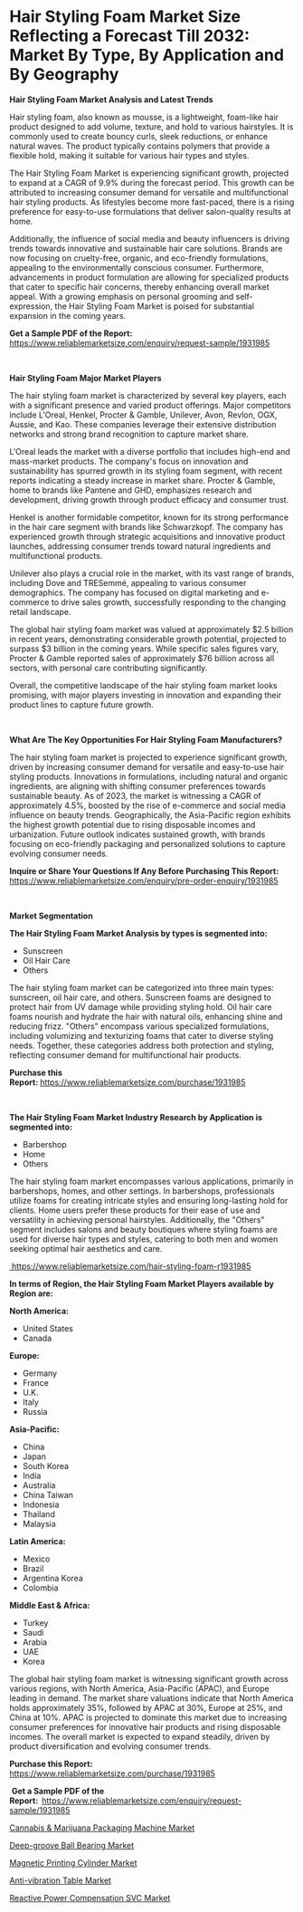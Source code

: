 <p><h1>Hair Styling Foam Market Size Reflecting a Forecast Till 2032: Market By Type, By Application and By Geography</h1></p><p><strong>Hair Styling Foam Market Analysis and Latest Trends</strong></p>
<p><p>Hair styling foam, also known as mousse, is a lightweight, foam-like hair product designed to add volume, texture, and hold to various hairstyles. It is commonly used to create bouncy curls, sleek reductions, or enhance natural waves. The product typically contains polymers that provide a flexible hold, making it suitable for various hair types and styles.</p><p>The Hair Styling Foam Market is experiencing significant growth, projected to expand at a CAGR of 9.9% during the forecast period. This growth can be attributed to increasing consumer demand for versatile and multifunctional hair styling products. As lifestyles become more fast-paced, there is a rising preference for easy-to-use formulations that deliver salon-quality results at home. </p><p>Additionally, the influence of social media and beauty influencers is driving trends towards innovative and sustainable hair care solutions. Brands are now focusing on cruelty-free, organic, and eco-friendly formulations, appealing to the environmentally conscious consumer. Furthermore, advancements in product formulation are allowing for specialized products that cater to specific hair concerns, thereby enhancing overall market appeal. With a growing emphasis on personal grooming and self-expression, the Hair Styling Foam Market is poised for substantial expansion in the coming years.</p></p>
<p><strong>Get a Sample PDF of the Report:&nbsp;</strong> <a href="https://www.reliablemarketsize.com/enquiry/request-sample/1931985?utm_campaign=1901&utm_medium=2&utm_source=Github&utm_content=ia&utm_term=28022025&utm_id=hair-styling-foam">https://www.reliablemarketsize.com/enquiry/request-sample/1931985</a></p>
<p>&nbsp;</p>
<p><strong>Hair Styling Foam Major Market Players</strong></p>
<p><p>The hair styling foam market is characterized by several key players, each with a significant presence and varied product offerings. Major competitors include L'Oreal, Henkel, Procter & Gamble, Unilever, Avon, Revlon, OGX, Aussie, and Kao. These companies leverage their extensive distribution networks and strong brand recognition to capture market share.</p><p>L'Oreal leads the market with a diverse portfolio that includes high-end and mass-market products. The company's focus on innovation and sustainability has spurred growth in its styling foam segment, with recent reports indicating a steady increase in market share. Procter & Gamble, home to brands like Pantene and GHD, emphasizes research and development, driving growth through product efficacy and consumer trust.</p><p>Henkel is another formidable competitor, known for its strong performance in the hair care segment with brands like Schwarzkopf. The company has experienced growth through strategic acquisitions and innovative product launches, addressing consumer trends toward natural ingredients and multifunctional products.</p><p>Unilever also plays a crucial role in the market, with its vast range of brands, including Dove and TRESemmé, appealing to various consumer demographics. The company has focused on digital marketing and e-commerce to drive sales growth, successfully responding to the changing retail landscape.</p><p>The global hair styling foam market was valued at approximately $2.5 billion in recent years, demonstrating considerable growth potential, projected to surpass $3 billion in the coming years. While specific sales figures vary, Procter & Gamble reported sales of approximately $76 billion across all sectors, with personal care contributing significantly.</p><p>Overall, the competitive landscape of the hair styling foam market looks promising, with major players investing in innovation and expanding their product lines to capture future growth.</p></p>
<p>&nbsp;</p>
<p><strong>What Are The Key Opportunities For Hair Styling Foam Manufacturers?</strong></p>
<p><p>The hair styling foam market is projected to experience significant growth, driven by increasing consumer demand for versatile and easy-to-use hair styling products. Innovations in formulations, including natural and organic ingredients, are aligning with shifting consumer preferences towards sustainable beauty. As of 2023, the market is witnessing a CAGR of approximately 4.5%, boosted by the rise of e-commerce and social media influence on beauty trends. Geographically, the Asia-Pacific region exhibits the highest growth potential due to rising disposable incomes and urbanization. Future outlook indicates sustained growth, with brands focusing on eco-friendly packaging and personalized solutions to capture evolving consumer needs.</p></p>
<p><strong>Inquire or Share Your Questions If Any Before Purchasing This Report:</strong> <a href="https://www.reliablemarketsize.com/enquiry/pre-order-enquiry/1931985?utm_campaign=1901&utm_medium=2&utm_source=Github&utm_content=ia&utm_term=28022025&utm_id=hair-styling-foam">https://www.reliablemarketsize.com/enquiry/pre-order-enquiry/1931985</a></p>
<p>&nbsp;</p>
<p><strong>Market Segmentation</strong></p>
<p><strong>The Hair Styling Foam Market Analysis by types is segmented into:</strong></p>
<p><ul><li>Sunscreen</li><li>Oil Hair Care</li><li>Others</li></ul></p>
<p><p>The hair styling foam market can be categorized into three main types: sunscreen, oil hair care, and others. Sunscreen foams are designed to protect hair from UV damage while providing styling hold. Oil hair care foams nourish and hydrate the hair with natural oils, enhancing shine and reducing frizz. "Others" encompass various specialized formulations, including volumizing and texturizing foams that cater to diverse styling needs. Together, these categories address both protection and styling, reflecting consumer demand for multifunctional hair products.</p></p>
<p><strong>Purchase this Report:&nbsp;</strong><a href="https://www.reliablemarketsize.com/purchase/1931985?utm_campaign=1901&utm_medium=2&utm_source=Github&utm_content=ia&utm_term=28022025&utm_id=hair-styling-foam">https://www.reliablemarketsize.com/purchase/1931985</a></p>
<p>&nbsp;</p>
<p><strong>The Hair Styling Foam Market Industry Research by Application is segmented into:</strong></p>
<p><ul><li>Barbershop</li><li>Home</li><li>Others</li></ul></p>
<p><p>The hair styling foam market encompasses various applications, primarily in barbershops, homes, and other settings. In barbershops, professionals utilize foams for creating intricate styles and ensuring long-lasting hold for clients. Home users prefer these products for their ease of use and versatility in achieving personal hairstyles. Additionally, the "Others" segment includes salons and beauty boutiques where styling foams are used for diverse hair types and styles, catering to both men and women seeking optimal hair aesthetics and care.</p></p>
<p><a href="https://www.reliablemarketsize.com/hair-styling-foam-r1931985?utm_campaign=1901&utm_medium=2&utm_source=Github&utm_content=ia&utm_term=28022025&utm_id=hair-styling-foam">&nbsp;https://www.reliablemarketsize.com/hair-styling-foam-r1931985</a></p>
<p><strong>In terms of Region, the Hair Styling Foam Market Players available by Region are:</strong></p>
<p>
    <p> <strong> North America: </strong>
        <ul>
            <li>United States</li>
            <li>Canada</li>
        </ul>
        </p> 
    <p> <strong> Europe: </strong>
        <ul>
            <li>Germany</li>
            <li>France</li>
            <li>U.K.</li>
            <li>Italy</li>
            <li>Russia</li>
        </ul>
        </p> 
    <p> <strong> Asia-Pacific: </strong>
        <ul>
            <li>China</li>
            <li>Japan</li>
            <li>South Korea</li>
            <li>India</li>
            <li>Australia</li>
            <li>China Taiwan</li>
            <li>Indonesia</li>
            <li>Thailand</li>
            <li>Malaysia</li>
        </ul>
        </p> 
    <p> <strong> Latin America: </strong>
        <ul>
            <li>Mexico</li>
            <li>Brazil</li>
            <li>Argentina Korea</li>
            <li>Colombia</li>
        </ul>
        </p> 
    <p> <strong> Middle East & Africa: </strong>
        <ul>
            <li>Turkey</li>
            <li>Saudi</li>
            <li>Arabia</li>
            <li>UAE</li>
            <li>Korea</li>
        </ul>
    </p>
    </p>
<p><p>The global hair styling foam market is witnessing significant growth across various regions, with North America, Asia-Pacific (APAC), and Europe leading in demand. The market share valuations indicate that North America holds approximately 35%, followed by APAC at 30%, Europe at 25%, and China at 10%. APAC is projected to dominate this market due to increasing consumer preferences for innovative hair products and rising disposable incomes. The overall market is expected to expand steadily, driven by product diversification and evolving consumer trends.</p></p>
<p><strong>Purchase this Report: </strong><a href="https://www.reliablemarketsize.com/purchase/1931985?utm_campaign=1901&utm_medium=2&utm_source=Github&utm_content=ia&utm_term=28022025&utm_id=hair-styling-foam">https://www.reliablemarketsize.com/purchase/1931985</a></p>
<p>&nbsp;<strong>Get a Sample PDF of the Report:&nbsp;&nbsp;</strong><a href="https://www.reliablemarketsize.com/enquiry/request-sample/1931985?utm_campaign=1901&utm_medium=2&utm_source=Github&utm_content=ia&utm_term=28022025&utm_id=hair-styling-foam">https://www.reliablemarketsize.com/enquiry/request-sample/1931985</a></p>
<p><strong></strong></p>
<p><p><a href="https://github.com/voetzeszuh/Market-Research-Report-List-1/blob/main/cannabis-marijuana-packaging-machine-market.md?utm_campaign=1901&utm_medium=2&utm_source=Github&utm_content=ia&utm_term=28022025&utm_id=hair-styling-foam">Cannabis & Marijuana Packaging Machine Market</a></p><p><a href="https://github.com/eissaebanye3/Market-Research-Report-List-1/blob/main/deep-groove-ball-bearing-market.md?utm_campaign=1901&utm_medium=2&utm_source=Github&utm_content=ia&utm_term=28022025&utm_id=hair-styling-foam">Deep-groove Ball Bearing Market</a></p><p><a href="https://github.com/celpabembes/Market-Research-Report-List-1/blob/main/magnetic-printing-cylinder-market.md?utm_campaign=1901&utm_medium=2&utm_source=Github&utm_content=ia&utm_term=28022025&utm_id=hair-styling-foam">Magnetic Printing Cylinder Market</a></p><p><a href="https://github.com/gunbybeahmg1/Market-Research-Report-List-1/blob/main/anti-vibration-table-market.md?utm_campaign=1901&utm_medium=2&utm_source=Github&utm_content=ia&utm_term=28022025&utm_id=hair-styling-foam">Anti-vibration Table Market</a></p><p><a href="https://github.com/mateyappiazo/Market-Research-Report-List-1/blob/main/reactive-power-compensation-svc-market.md?utm_campaign=1901&utm_medium=2&utm_source=Github&utm_content=ia&utm_term=28022025&utm_id=hair-styling-foam">Reactive Power Compensation SVC Market</a></p></p>